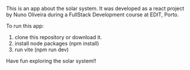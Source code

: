This is an app about the solar system. It was developed as a react project by Nuno Oliveira
during a FullStack Development course at EDIT, Porto.

To run this app:

1. clone this repository or download it.
2. install node packages (npm install)
3. run vite (npm run dev)

Have fun exploring the solar system!!